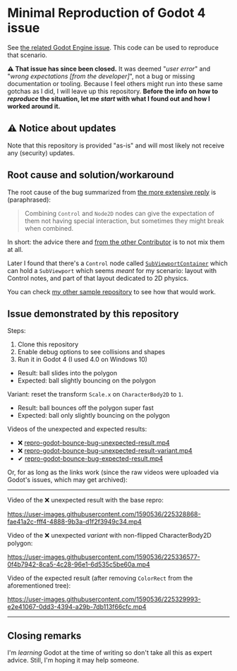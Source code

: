 # Minimal Reproduction of Godot 4 issue

See [the related Godot Engine issue](https://github.com/godotengine/godot/issues/74940).
This code can be used to reproduce that scenario.

**⚠ That issue has since been closed.**
It was deemed "_user error_" and "_wrong expectations [from the developer]_", not a bug or missing documentation or tooling.
Because I feel others might run into these same gotchas as I did, I will leave up this repository.
**Before the info on how to _reproduce_ the situation, let me _start_ with what I found out and how I worked around it.**

## ⚠️ Notice about updates

Note that this repository is provided "as-is" and will most likely not receive any (security) updates.

## Root cause and solution/workaround

The root cause of the bug summarized from [the more extensive reply](https://github.com/godotengine/godot/issues/74940#issuecomment-1470369683) is (paraphrased):

> Combining `Control` and `Node2D` nodes can give the expectation of them not having special interaction, but sometimes they might break when combined.

In short: the advice there and [from the other Contributor](https://github.com/godotengine/godot/issues/74940#issuecomment-1470309153) is to not mix them at all.

Later I found that there's a `Control` node called [`SubViewportContainer`](https://docs.godotengine.org/en/stable/classes/class_subviewportcontainer.html#class-subviewportcontainer) which can hold a `SubViewport` which seems _meant_ for my scenario:
layout with Control notes, and part of that layout dedicated to 2D physics.

You can check [my other sample repository](https://github.com/jeroenheijmans/sample-godot-drag-drop-from-control-to-node2d) to see how that would work.

## Issue demonstrated by this repository

Steps:

1. Clone this repository
2. Enable debug options to see collisions and shapes
3. Run it in Godot 4 (I used 4.0 on Windows 10)

- Result: ball slides into the polygon
- Expected: ball slightly bouncing on the polygon

Variant: reset the transform `Scale.x` on `CharacterBody2D` to `1`.

- Result: ball bounces off the polygon super fast
- Expected: ball only slightly bouncing on the polygon

Videos of the unexpected and expected results:

- ❌ [repro-godot-bounce-bug-unexpected-result.mp4](repro-godot-bounce-bug-unexpected-result.mp4)
- ❌ [repro-godot-bounce-bug-unexpected-result-variant.mp4](repro-godot-bounce-bug-unexpected-result-variant.mp4)
- ✔ [repro-godot-bounce-bug-expected-result.mp4](repro-godot-bounce-bug-expected-result.mp4)

Or, for as long as the links work (since the raw videos were uploaded via Godot's issues, which may get archived):

----

Video of the ❌ unexpected result with the base repro:

https://user-images.githubusercontent.com/1590536/225328868-fae41a2c-fff4-4888-9b3a-d1f2f3949c34.mp4

Video of the ❌ unexpected _variant_ with non-flipped CharacterBody2D polygon:

https://user-images.githubusercontent.com/1590536/225336577-0f4b7942-8ca5-4c28-96e1-6d535c5be60a.mp4

Video of the expected result (after removing `ColorRect` from the aforementioned tree):

https://user-images.githubusercontent.com/1590536/225329993-e2e41067-0dd3-4394-a29b-7db113f66cfc.mp4

----

## Closing remarks

I'm _learning_ Godot at the time of writing so don't take all this as expert advice.
Still, I'm hoping it may help someone.
